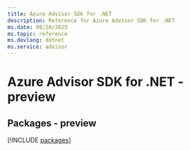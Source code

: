 ```yaml
---
title: Azure Advisor SDK for .NET
description: Reference for Azure Advisor SDK for .NET
ms.date: 08/20/2025
ms.topic: reference
ms.devlang: dotnet
ms.service: advisor
---
```

# Azure Advisor SDK for .NET - preview
## Packages - preview
[!INCLUDE [packages](advisor-index.md)]